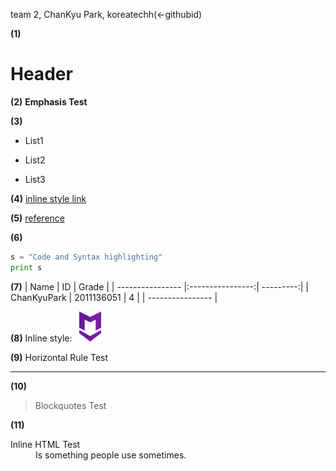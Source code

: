 team 2,  ChanKyu Park,  koreatechh(<-githubid)

**(1)**
# Header

**(2)**
 **Emphasis Test**

**(3)**
* List1
- List2
+ List3

**(4)**
[inline style  link](https://cse.koreatech.ac.kr)

**(5)**
[reference][A]

[A]: https://www.koreatech.ac.kr

**(6)**
```python
s = "Code and Syntax highlighting"
print s
``` 
**(7)**
| Name | ID | Grade |
| ---------------- |:----------------:| ---------:|
| ChanKyuPark | 2011136051 | 4 |
| ---------------- |

**(8)**
Inline style: 
![test](https://github.com/adam-p/markdown-here/raw/master/src/common/images/icon48.png "Logo Title Text 1")

**(9)**
Horizontal Rule Test
***

**(10)**
> Blockquotes Test

**(11)**
<dl>
  <dt>Inline HTML Test</dt>
  <dd>Is something people use sometimes.</dd>
</dl>





